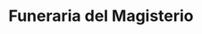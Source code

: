 ---
title: "Funeraria del Magisterio"
url: /santa-cruz/funeraria-del-magisterio/
shop: Bestattungen
---